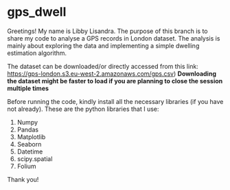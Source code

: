# gps_dwell

Greetings! My name is Libby Lisandra.
The purpose of this branch is to share my code to analyse a GPS records in London dataset.
The analysis is mainly about exploring the data and implementing a simple dwelling estimation algorithm.

The dataset can be downloaded/or directly accessed from this link: 
https://gps-london.s3.eu-west-2.amazonaws.com/gps.csv)
**Downloading the dataset might be faster to load if you are planning to close the session multiple times**

Before running the code, kindly install all the necessary libraries (if you have not already).
These are the python libraries that I use:
1. Numpy
2. Pandas
3. Matplotlib
4. Seaborn
5. Datetime
6. scipy.spatial
7. Folium

Thank you!
